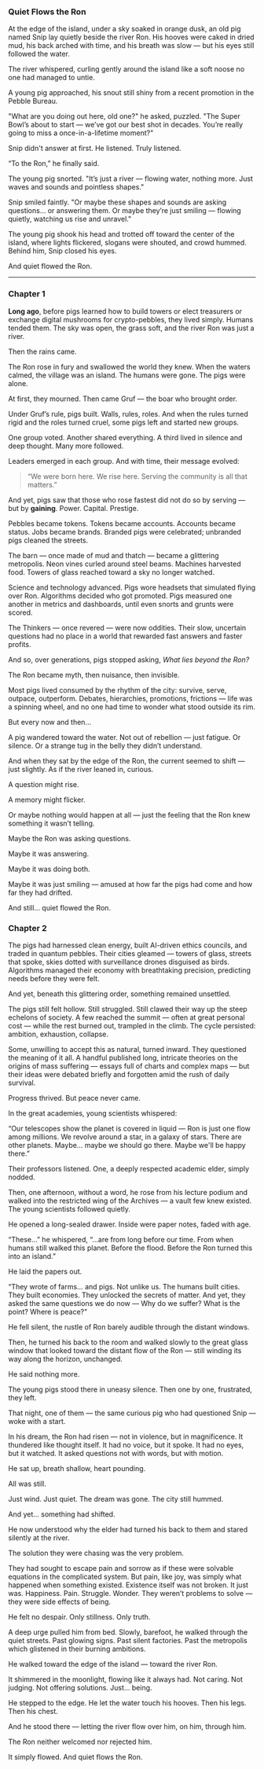 ### **Quiet Flows the Ron**

At the edge of the island, under a sky soaked in orange dusk, an old pig named Snip lay quietly beside the river Ron. His hooves were caked in dried mud, his back arched with time, and his breath was slow — but his eyes still followed the water.

The river whispered, curling gently around the island like a soft noose no one had managed to untie.

A young pig approached, his snout still shiny from a recent promotion in the Pebble Bureau.

"What are you doing out here, old one?" he asked, puzzled. "The Super Bowl’s about to start — we’ve got our best shot in decades. You’re really going to miss a once-in-a-lifetime moment?"

Snip didn't answer at first. He listened. Truly listened.

“To the Ron,” he finally said.

The young pig snorted. "It’s just a river — flowing water, nothing more. Just waves and sounds and pointless shapes."

Snip smiled faintly. "Or maybe these shapes and sounds are asking questions… or answering them. Or maybe they’re just smiling — flowing quietly, watching us rise and unravel."

The young pig shook his head and trotted off toward the center of the island, where lights flickered, slogans were shouted, and crowd hummed. Behind him, Snip closed his eyes.

And quiet flowed the Ron.

---

### Chapter 1

**Long ago**, before pigs learned how to build towers or elect treasurers or exchange digital mushrooms for crypto-pebbles, they lived simply. Humans tended them. The sky was open, the grass soft, and the river Ron was just a river.

Then the rains came.

The Ron rose in fury and swallowed the world they knew. When the waters calmed, the village was an island. The humans were gone. The pigs were alone.

At first, they mourned. Then came Gruf — the boar who brought order.

Under Gruf’s rule, pigs built. Walls, rules, roles. And when the rules turned rigid and the roles turned cruel, some pigs left and started new groups.

One group voted. Another shared everything. A third lived in silence and deep thought. Many more followed.

Leaders emerged in each group. And with time, their message evolved:

> “We were born here. We rise here. Serving the community is all that matters.”

And yet, pigs saw that those who rose fastest did not do so by serving — but by **gaining**. Power. Capital. Prestige.

Pebbles became tokens. Tokens became accounts. Accounts became status. Jobs became brands. Branded pigs were celebrated; unbranded pigs cleaned the streets.

The barn — once made of mud and thatch — became a glittering metropolis. Neon vines curled around steel beams. Machines harvested food. Towers of glass reached toward a sky no longer watched.

Science and technology advanced. Pigs wore headsets that simulated flying over Ron. Algorithms decided who got promoted. Pigs measured one another in metrics and dashboards, until even snorts and grunts were scored.

The Thinkers — once revered — were now oddities. Their slow, uncertain questions had no place in a world that rewarded fast answers and faster profits.

And so, over generations, pigs stopped asking, *What lies beyond the Ron?*

The Ron became myth, then nuisance, then invisible.

Most pigs lived consumed by the rhythm of the city: survive, serve, outpace, outperform. Debates, hierarchies, promotions, frictions — life was a spinning wheel, and no one had time to wonder what stood outside its rim.

But every now and then...

A pig wandered toward the water. Not out of rebellion — just fatigue. Or silence. Or a strange tug in the belly they didn’t understand.

And when they sat by the edge of the Ron, the current seemed to shift — just slightly. As if the river leaned in, curious.

A question might rise.

A memory might flicker.

Or maybe nothing would happen at all — just the feeling that the Ron knew something it wasn’t telling.

Maybe the Ron was asking questions.

Maybe it was answering.

Maybe it was doing both.

Maybe it was just smiling — amused at how far the pigs had come and how far they had drifted.


And still...
quiet flowed the Ron.

### Chapter 2

The pigs had harnessed clean energy, built AI-driven ethics councils, and traded in quantum pebbles. Their cities gleamed — towers of glass, streets that spoke, skies dotted with surveillance drones disguised as birds. Algorithms managed their economy with breathtaking precision, predicting needs before they were felt.

And yet, beneath this glittering order, something remained unsettled.

The pigs still felt hollow. Still struggled. Still clawed their way up the steep echelons of society. A few reached the summit — often at great personal cost — while the rest burned out, trampled in the climb. The cycle persisted: ambition, exhaustion, collapse.

Some, unwilling to accept this as natural, turned inward. They questioned the meaning of it all. A handful published long, intricate theories on the origins of mass suffering — essays full of charts and complex maps — but their ideas were debated briefly and forgotten amid the rush of daily survival.

Progress thrived. But peace never came.

In the great academies, young scientists whispered:

“Our telescopes show the planet is covered in liquid — Ron is just one flow among millions. We revolve around a star, in a galaxy of stars. There are other planets. Maybe… maybe we should go there. Maybe we'll be happy there.”

Their professors listened. One, a deeply respected academic elder, simply nodded.

Then, one afternoon, without a word, he rose from his lecture podium and walked into the restricted wing of the Archives — a vault few knew existed. The young scientists followed quietly.

He opened a long-sealed drawer. Inside were paper notes, faded with age.

“These…” he whispered, “…are from long before our time. From when humans still walked this planet. Before the flood. Before the Ron turned this into an island.”

He laid the papers out.

“They wrote of farms… and pigs. Not unlike us. The humans built cities. They built economies. They unlocked the secrets of matter. And yet, they asked the same questions we do now — Why do we suffer? What is the point? Where is peace?"

He fell silent, the rustle of Ron barely audible through the distant windows.

Then, he turned his back to the room and walked slowly to the great glass window that looked toward the distant flow of the Ron — still winding its way along the horizon, unchanged.

He said nothing more.

The young pigs stood there in uneasy silence. Then one by one, frustrated, they left.

That night, one of them — the same curious pig who had questioned Snip — woke with a start.

In his dream, the Ron had risen — not in violence, but in magnificence. It thundered like thought itself. It had no voice, but it spoke. It had no eyes, but it watched. It asked questions not with words, but with motion.

He sat up, breath shallow, heart pounding.

All was still.

Just wind. Just quiet. The dream was gone. The city still hummed.

And yet... something had shifted.

He now understood why the elder had turned his back to them and stared silently at the river.

The solution they were chasing was the very problem.

They had sought to escape pain and sorrow as if these were solvable equations in the complicated system. But pain, like joy, was simply what happened when something existed. Existence itself was not broken. It just was. Happiness. Pain. Struggle. Wonder. They weren’t problems to solve — they were side effects of being.

He felt no despair. Only stillness. Only truth.

A deep urge pulled him from bed. Slowly, barefoot, he walked through the quiet streets. Past glowing signs. Past silent factories. Past the metropolis which glistened in their burning ambitions.

He walked toward the edge of the island — toward the river Ron.

It shimmered in the moonlight, flowing like it always had. Not caring. Not judging. Not offering solutions. Just… being.

He stepped to the edge. He let the water touch his hooves. Then his legs. Then his chest.

And he stood there — letting the river flow over him, on him, through him.

The Ron neither welcomed nor rejected him.

It simply flowed. And quiet flows the Ron.
